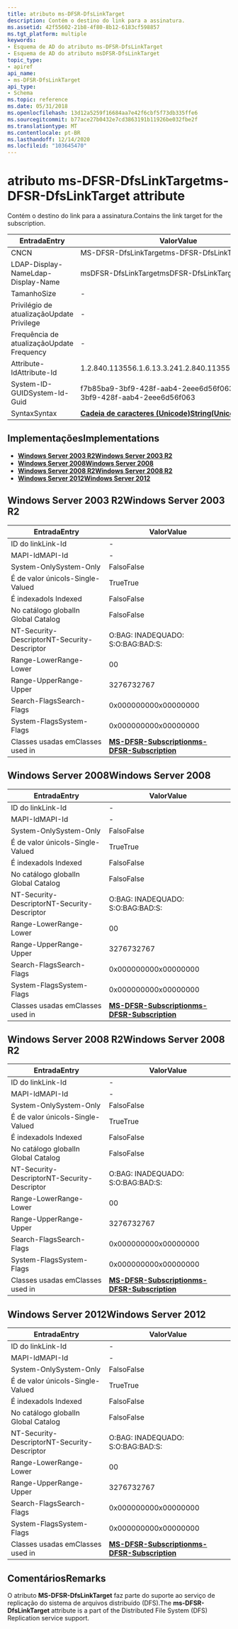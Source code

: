 ```yaml
---
title: atributo ms-DFSR-DfsLinkTarget
description: Contém o destino do link para a assinatura.
ms.assetid: 42f55602-21b8-4f80-8b12-6183cf598857
ms.tgt_platform: multiple
keywords:
- Esquema de AD do atributo ms-DFSR-DfsLinkTarget
- Esquema de AD do atributo msDFSR-DfsLinkTarget
topic_type:
- apiref
api_name:
- ms-DFSR-DfsLinkTarget
api_type:
- Schema
ms.topic: reference
ms.date: 05/31/2018
ms.openlocfilehash: 13d12a5259f16684aa7e42f6cbf5f73db335ffe6
ms.sourcegitcommit: b77ace27b0432e7cd3863191b11926be032fbe2f
ms.translationtype: MT
ms.contentlocale: pt-BR
ms.lasthandoff: 12/14/2020
ms.locfileid: "103645470"
---
```

# <a name="ms-dfsr-dfslinktarget-attribute"></a><span data-ttu-id="141c8-105">atributo ms-DFSR-DfsLinkTarget</span><span class="sxs-lookup"><span data-stu-id="141c8-105">ms-DFSR-DfsLinkTarget attribute</span></span>

<span data-ttu-id="141c8-106">Contém o destino do link para a assinatura.</span><span class="sxs-lookup"><span data-stu-id="141c8-106">Contains the link target for the subscription.</span></span>



| <span data-ttu-id="141c8-107">Entrada</span><span class="sxs-lookup"><span data-stu-id="141c8-107">Entry</span></span> | <span data-ttu-id="141c8-108">Valor</span><span class="sxs-lookup"><span data-stu-id="141c8-108">Value</span></span> |
|-------------------|---------------------------------------------|
| <span data-ttu-id="141c8-109">CN</span><span class="sxs-lookup"><span data-stu-id="141c8-109">CN</span></span>                | <span data-ttu-id="141c8-110">MS-DFSR-DfsLinkTarget</span><span class="sxs-lookup"><span data-stu-id="141c8-110">ms-DFSR-DfsLinkTarget</span></span>                       |
| <span data-ttu-id="141c8-111">LDAP-Display-Name</span><span class="sxs-lookup"><span data-stu-id="141c8-111">Ldap-Display-Name</span></span> | <span data-ttu-id="141c8-112">msDFSR-DfsLinkTarget</span><span class="sxs-lookup"><span data-stu-id="141c8-112">msDFSR-DfsLinkTarget</span></span>                        |
| <span data-ttu-id="141c8-113">Tamanho</span><span class="sxs-lookup"><span data-stu-id="141c8-113">Size</span></span>              | \-                                          |
| <span data-ttu-id="141c8-114">Privilégio de atualização</span><span class="sxs-lookup"><span data-stu-id="141c8-114">Update Privilege</span></span>  | \-                                          |
| <span data-ttu-id="141c8-115">Frequência de atualização</span><span class="sxs-lookup"><span data-stu-id="141c8-115">Update Frequency</span></span>  | \-                                          |
| <span data-ttu-id="141c8-116">Attribute-Id</span><span class="sxs-lookup"><span data-stu-id="141c8-116">Attribute-Id</span></span>      | <span data-ttu-id="141c8-117">1.2.840.113556.1.6.13.3.24</span><span class="sxs-lookup"><span data-stu-id="141c8-117">1.2.840.113556.1.6.13.3.24</span></span>                  |
| <span data-ttu-id="141c8-118">System-ID-GUID</span><span class="sxs-lookup"><span data-stu-id="141c8-118">System-Id-Guid</span></span>    | <span data-ttu-id="141c8-119">f7b85ba9-3bf9-428f-aab4-2eee6d56f063</span><span class="sxs-lookup"><span data-stu-id="141c8-119">f7b85ba9-3bf9-428f-aab4-2eee6d56f063</span></span>        |
| <span data-ttu-id="141c8-120">Syntax</span><span class="sxs-lookup"><span data-stu-id="141c8-120">Syntax</span></span>            | [<span data-ttu-id="141c8-121">**Cadeia de caracteres (Unicode)**</span><span class="sxs-lookup"><span data-stu-id="141c8-121">**String(Unicode)**</span></span>](s-string-unicode.md) |



## <a name="implementations"></a><span data-ttu-id="141c8-122">Implementações</span><span class="sxs-lookup"><span data-stu-id="141c8-122">Implementations</span></span>

-   [<span data-ttu-id="141c8-123">**Windows Server 2003 R2**</span><span class="sxs-lookup"><span data-stu-id="141c8-123">**Windows Server 2003 R2**</span></span>](#windows-server-2003-r2)
-   [<span data-ttu-id="141c8-124">**Windows Server 2008**</span><span class="sxs-lookup"><span data-stu-id="141c8-124">**Windows Server 2008**</span></span>](#windows-server-2008)
-   [<span data-ttu-id="141c8-125">**Windows Server 2008 R2**</span><span class="sxs-lookup"><span data-stu-id="141c8-125">**Windows Server 2008 R2**</span></span>](#windows-server-2008-r2)
-   [<span data-ttu-id="141c8-126">**Windows Server 2012**</span><span class="sxs-lookup"><span data-stu-id="141c8-126">**Windows Server 2012**</span></span>](#windows-server-2012)

## <a name="windows-server-2003-r2"></a><span data-ttu-id="141c8-127">Windows Server 2003 R2</span><span class="sxs-lookup"><span data-stu-id="141c8-127">Windows Server 2003 R2</span></span>



| <span data-ttu-id="141c8-128">Entrada</span><span class="sxs-lookup"><span data-stu-id="141c8-128">Entry</span></span> | <span data-ttu-id="141c8-129">Valor</span><span class="sxs-lookup"><span data-stu-id="141c8-129">Value</span></span> |
|------------------------|------------------------------------------------------------------|
| <span data-ttu-id="141c8-130">ID do link</span><span class="sxs-lookup"><span data-stu-id="141c8-130">Link-Id</span></span>                | \-                                                               |
| <span data-ttu-id="141c8-131">MAPI-Id</span><span class="sxs-lookup"><span data-stu-id="141c8-131">MAPI-Id</span></span>                | \-                                                               |
| <span data-ttu-id="141c8-132">System-Only</span><span class="sxs-lookup"><span data-stu-id="141c8-132">System-Only</span></span>            | <span data-ttu-id="141c8-133">Falso</span><span class="sxs-lookup"><span data-stu-id="141c8-133">False</span></span>                                                            |
| <span data-ttu-id="141c8-134">É de valor único</span><span class="sxs-lookup"><span data-stu-id="141c8-134">Is-Single-Valued</span></span>       | <span data-ttu-id="141c8-135">True</span><span class="sxs-lookup"><span data-stu-id="141c8-135">True</span></span>                                                             |
| <span data-ttu-id="141c8-136">É indexado</span><span class="sxs-lookup"><span data-stu-id="141c8-136">Is Indexed</span></span>             | <span data-ttu-id="141c8-137">Falso</span><span class="sxs-lookup"><span data-stu-id="141c8-137">False</span></span>                                                            |
| <span data-ttu-id="141c8-138">No catálogo global</span><span class="sxs-lookup"><span data-stu-id="141c8-138">In Global Catalog</span></span>      | <span data-ttu-id="141c8-139">Falso</span><span class="sxs-lookup"><span data-stu-id="141c8-139">False</span></span>                                                            |
| <span data-ttu-id="141c8-140">NT-Security-Descriptor</span><span class="sxs-lookup"><span data-stu-id="141c8-140">NT-Security-Descriptor</span></span> | <span data-ttu-id="141c8-141">O:BAG: INADEQUADO: S:</span><span class="sxs-lookup"><span data-stu-id="141c8-141">O:BAG:BAD:S:</span></span>                                                     |
| <span data-ttu-id="141c8-142">Range-Lower</span><span class="sxs-lookup"><span data-stu-id="141c8-142">Range-Lower</span></span>            | <span data-ttu-id="141c8-143">0</span><span class="sxs-lookup"><span data-stu-id="141c8-143">0</span></span>                                                                |
| <span data-ttu-id="141c8-144">Range-Upper</span><span class="sxs-lookup"><span data-stu-id="141c8-144">Range-Upper</span></span>            | <span data-ttu-id="141c8-145">32767</span><span class="sxs-lookup"><span data-stu-id="141c8-145">32767</span></span>                                                            |
| <span data-ttu-id="141c8-146">Search-Flags</span><span class="sxs-lookup"><span data-stu-id="141c8-146">Search-Flags</span></span>           | <span data-ttu-id="141c8-147">0x00000000</span><span class="sxs-lookup"><span data-stu-id="141c8-147">0x00000000</span></span>                                                       |
| <span data-ttu-id="141c8-148">System-Flags</span><span class="sxs-lookup"><span data-stu-id="141c8-148">System-Flags</span></span>           | <span data-ttu-id="141c8-149">0x00000000</span><span class="sxs-lookup"><span data-stu-id="141c8-149">0x00000000</span></span>                                                       |
| <span data-ttu-id="141c8-150">Classes usadas em</span><span class="sxs-lookup"><span data-stu-id="141c8-150">Classes used in</span></span>        | [<span data-ttu-id="141c8-151">**MS-DFSR-Subscription**</span><span class="sxs-lookup"><span data-stu-id="141c8-151">**ms-DFSR-Subscription**</span></span>](c-msdfsr-subscription.md)<br/> |



## <a name="windows-server-2008"></a><span data-ttu-id="141c8-152">Windows Server 2008</span><span class="sxs-lookup"><span data-stu-id="141c8-152">Windows Server 2008</span></span>



| <span data-ttu-id="141c8-153">Entrada</span><span class="sxs-lookup"><span data-stu-id="141c8-153">Entry</span></span> | <span data-ttu-id="141c8-154">Valor</span><span class="sxs-lookup"><span data-stu-id="141c8-154">Value</span></span> |
|------------------------|------------------------------------------------------------------|
| <span data-ttu-id="141c8-155">ID do link</span><span class="sxs-lookup"><span data-stu-id="141c8-155">Link-Id</span></span>                | \-                                                               |
| <span data-ttu-id="141c8-156">MAPI-Id</span><span class="sxs-lookup"><span data-stu-id="141c8-156">MAPI-Id</span></span>                | \-                                                               |
| <span data-ttu-id="141c8-157">System-Only</span><span class="sxs-lookup"><span data-stu-id="141c8-157">System-Only</span></span>            | <span data-ttu-id="141c8-158">Falso</span><span class="sxs-lookup"><span data-stu-id="141c8-158">False</span></span>                                                            |
| <span data-ttu-id="141c8-159">É de valor único</span><span class="sxs-lookup"><span data-stu-id="141c8-159">Is-Single-Valued</span></span>       | <span data-ttu-id="141c8-160">True</span><span class="sxs-lookup"><span data-stu-id="141c8-160">True</span></span>                                                             |
| <span data-ttu-id="141c8-161">É indexado</span><span class="sxs-lookup"><span data-stu-id="141c8-161">Is Indexed</span></span>             | <span data-ttu-id="141c8-162">Falso</span><span class="sxs-lookup"><span data-stu-id="141c8-162">False</span></span>                                                            |
| <span data-ttu-id="141c8-163">No catálogo global</span><span class="sxs-lookup"><span data-stu-id="141c8-163">In Global Catalog</span></span>      | <span data-ttu-id="141c8-164">Falso</span><span class="sxs-lookup"><span data-stu-id="141c8-164">False</span></span>                                                            |
| <span data-ttu-id="141c8-165">NT-Security-Descriptor</span><span class="sxs-lookup"><span data-stu-id="141c8-165">NT-Security-Descriptor</span></span> | <span data-ttu-id="141c8-166">O:BAG: INADEQUADO: S:</span><span class="sxs-lookup"><span data-stu-id="141c8-166">O:BAG:BAD:S:</span></span>                                                     |
| <span data-ttu-id="141c8-167">Range-Lower</span><span class="sxs-lookup"><span data-stu-id="141c8-167">Range-Lower</span></span>            | <span data-ttu-id="141c8-168">0</span><span class="sxs-lookup"><span data-stu-id="141c8-168">0</span></span>                                                                |
| <span data-ttu-id="141c8-169">Range-Upper</span><span class="sxs-lookup"><span data-stu-id="141c8-169">Range-Upper</span></span>            | <span data-ttu-id="141c8-170">32767</span><span class="sxs-lookup"><span data-stu-id="141c8-170">32767</span></span>                                                            |
| <span data-ttu-id="141c8-171">Search-Flags</span><span class="sxs-lookup"><span data-stu-id="141c8-171">Search-Flags</span></span>           | <span data-ttu-id="141c8-172">0x00000000</span><span class="sxs-lookup"><span data-stu-id="141c8-172">0x00000000</span></span>                                                       |
| <span data-ttu-id="141c8-173">System-Flags</span><span class="sxs-lookup"><span data-stu-id="141c8-173">System-Flags</span></span>           | <span data-ttu-id="141c8-174">0x00000000</span><span class="sxs-lookup"><span data-stu-id="141c8-174">0x00000000</span></span>                                                       |
| <span data-ttu-id="141c8-175">Classes usadas em</span><span class="sxs-lookup"><span data-stu-id="141c8-175">Classes used in</span></span>        | [<span data-ttu-id="141c8-176">**MS-DFSR-Subscription**</span><span class="sxs-lookup"><span data-stu-id="141c8-176">**ms-DFSR-Subscription**</span></span>](c-msdfsr-subscription.md)<br/> |



## <a name="windows-server-2008-r2"></a><span data-ttu-id="141c8-177">Windows Server 2008 R2</span><span class="sxs-lookup"><span data-stu-id="141c8-177">Windows Server 2008 R2</span></span>



| <span data-ttu-id="141c8-178">Entrada</span><span class="sxs-lookup"><span data-stu-id="141c8-178">Entry</span></span> | <span data-ttu-id="141c8-179">Valor</span><span class="sxs-lookup"><span data-stu-id="141c8-179">Value</span></span> |
|------------------------|------------------------------------------------------------------|
| <span data-ttu-id="141c8-180">ID do link</span><span class="sxs-lookup"><span data-stu-id="141c8-180">Link-Id</span></span>                | \-                                                               |
| <span data-ttu-id="141c8-181">MAPI-Id</span><span class="sxs-lookup"><span data-stu-id="141c8-181">MAPI-Id</span></span>                | \-                                                               |
| <span data-ttu-id="141c8-182">System-Only</span><span class="sxs-lookup"><span data-stu-id="141c8-182">System-Only</span></span>            | <span data-ttu-id="141c8-183">Falso</span><span class="sxs-lookup"><span data-stu-id="141c8-183">False</span></span>                                                            |
| <span data-ttu-id="141c8-184">É de valor único</span><span class="sxs-lookup"><span data-stu-id="141c8-184">Is-Single-Valued</span></span>       | <span data-ttu-id="141c8-185">True</span><span class="sxs-lookup"><span data-stu-id="141c8-185">True</span></span>                                                             |
| <span data-ttu-id="141c8-186">É indexado</span><span class="sxs-lookup"><span data-stu-id="141c8-186">Is Indexed</span></span>             | <span data-ttu-id="141c8-187">Falso</span><span class="sxs-lookup"><span data-stu-id="141c8-187">False</span></span>                                                            |
| <span data-ttu-id="141c8-188">No catálogo global</span><span class="sxs-lookup"><span data-stu-id="141c8-188">In Global Catalog</span></span>      | <span data-ttu-id="141c8-189">Falso</span><span class="sxs-lookup"><span data-stu-id="141c8-189">False</span></span>                                                            |
| <span data-ttu-id="141c8-190">NT-Security-Descriptor</span><span class="sxs-lookup"><span data-stu-id="141c8-190">NT-Security-Descriptor</span></span> | <span data-ttu-id="141c8-191">O:BAG: INADEQUADO: S:</span><span class="sxs-lookup"><span data-stu-id="141c8-191">O:BAG:BAD:S:</span></span>                                                     |
| <span data-ttu-id="141c8-192">Range-Lower</span><span class="sxs-lookup"><span data-stu-id="141c8-192">Range-Lower</span></span>            | <span data-ttu-id="141c8-193">0</span><span class="sxs-lookup"><span data-stu-id="141c8-193">0</span></span>                                                                |
| <span data-ttu-id="141c8-194">Range-Upper</span><span class="sxs-lookup"><span data-stu-id="141c8-194">Range-Upper</span></span>            | <span data-ttu-id="141c8-195">32767</span><span class="sxs-lookup"><span data-stu-id="141c8-195">32767</span></span>                                                            |
| <span data-ttu-id="141c8-196">Search-Flags</span><span class="sxs-lookup"><span data-stu-id="141c8-196">Search-Flags</span></span>           | <span data-ttu-id="141c8-197">0x00000000</span><span class="sxs-lookup"><span data-stu-id="141c8-197">0x00000000</span></span>                                                       |
| <span data-ttu-id="141c8-198">System-Flags</span><span class="sxs-lookup"><span data-stu-id="141c8-198">System-Flags</span></span>           | <span data-ttu-id="141c8-199">0x00000000</span><span class="sxs-lookup"><span data-stu-id="141c8-199">0x00000000</span></span>                                                       |
| <span data-ttu-id="141c8-200">Classes usadas em</span><span class="sxs-lookup"><span data-stu-id="141c8-200">Classes used in</span></span>        | [<span data-ttu-id="141c8-201">**MS-DFSR-Subscription**</span><span class="sxs-lookup"><span data-stu-id="141c8-201">**ms-DFSR-Subscription**</span></span>](c-msdfsr-subscription.md)<br/> |



## <a name="windows-server-2012"></a><span data-ttu-id="141c8-202">Windows Server 2012</span><span class="sxs-lookup"><span data-stu-id="141c8-202">Windows Server 2012</span></span>



| <span data-ttu-id="141c8-203">Entrada</span><span class="sxs-lookup"><span data-stu-id="141c8-203">Entry</span></span> | <span data-ttu-id="141c8-204">Valor</span><span class="sxs-lookup"><span data-stu-id="141c8-204">Value</span></span> |
|------------------------|------------------------------------------------------------------|
| <span data-ttu-id="141c8-205">ID do link</span><span class="sxs-lookup"><span data-stu-id="141c8-205">Link-Id</span></span>                | \-                                                               |
| <span data-ttu-id="141c8-206">MAPI-Id</span><span class="sxs-lookup"><span data-stu-id="141c8-206">MAPI-Id</span></span>                | \-                                                               |
| <span data-ttu-id="141c8-207">System-Only</span><span class="sxs-lookup"><span data-stu-id="141c8-207">System-Only</span></span>            | <span data-ttu-id="141c8-208">Falso</span><span class="sxs-lookup"><span data-stu-id="141c8-208">False</span></span>                                                            |
| <span data-ttu-id="141c8-209">É de valor único</span><span class="sxs-lookup"><span data-stu-id="141c8-209">Is-Single-Valued</span></span>       | <span data-ttu-id="141c8-210">True</span><span class="sxs-lookup"><span data-stu-id="141c8-210">True</span></span>                                                             |
| <span data-ttu-id="141c8-211">É indexado</span><span class="sxs-lookup"><span data-stu-id="141c8-211">Is Indexed</span></span>             | <span data-ttu-id="141c8-212">Falso</span><span class="sxs-lookup"><span data-stu-id="141c8-212">False</span></span>                                                            |
| <span data-ttu-id="141c8-213">No catálogo global</span><span class="sxs-lookup"><span data-stu-id="141c8-213">In Global Catalog</span></span>      | <span data-ttu-id="141c8-214">Falso</span><span class="sxs-lookup"><span data-stu-id="141c8-214">False</span></span>                                                            |
| <span data-ttu-id="141c8-215">NT-Security-Descriptor</span><span class="sxs-lookup"><span data-stu-id="141c8-215">NT-Security-Descriptor</span></span> | <span data-ttu-id="141c8-216">O:BAG: INADEQUADO: S:</span><span class="sxs-lookup"><span data-stu-id="141c8-216">O:BAG:BAD:S:</span></span>                                                     |
| <span data-ttu-id="141c8-217">Range-Lower</span><span class="sxs-lookup"><span data-stu-id="141c8-217">Range-Lower</span></span>            | <span data-ttu-id="141c8-218">0</span><span class="sxs-lookup"><span data-stu-id="141c8-218">0</span></span>                                                                |
| <span data-ttu-id="141c8-219">Range-Upper</span><span class="sxs-lookup"><span data-stu-id="141c8-219">Range-Upper</span></span>            | <span data-ttu-id="141c8-220">32767</span><span class="sxs-lookup"><span data-stu-id="141c8-220">32767</span></span>                                                            |
| <span data-ttu-id="141c8-221">Search-Flags</span><span class="sxs-lookup"><span data-stu-id="141c8-221">Search-Flags</span></span>           | <span data-ttu-id="141c8-222">0x00000000</span><span class="sxs-lookup"><span data-stu-id="141c8-222">0x00000000</span></span>                                                       |
| <span data-ttu-id="141c8-223">System-Flags</span><span class="sxs-lookup"><span data-stu-id="141c8-223">System-Flags</span></span>           | <span data-ttu-id="141c8-224">0x00000000</span><span class="sxs-lookup"><span data-stu-id="141c8-224">0x00000000</span></span>                                                       |
| <span data-ttu-id="141c8-225">Classes usadas em</span><span class="sxs-lookup"><span data-stu-id="141c8-225">Classes used in</span></span>        | [<span data-ttu-id="141c8-226">**MS-DFSR-Subscription**</span><span class="sxs-lookup"><span data-stu-id="141c8-226">**ms-DFSR-Subscription**</span></span>](c-msdfsr-subscription.md)<br/> |



## <a name="remarks"></a><span data-ttu-id="141c8-227">Comentários</span><span class="sxs-lookup"><span data-stu-id="141c8-227">Remarks</span></span>

<span data-ttu-id="141c8-228">O atributo **MS-DFSR-DfsLinkTarget** faz parte do suporte ao serviço de replicação do sistema de arquivos distribuído (DFS).</span><span class="sxs-lookup"><span data-stu-id="141c8-228">The **ms-DFSR-DfsLinkTarget** attribute is a part of the Distributed File System (DFS) Replication service support.</span></span>

 

 





